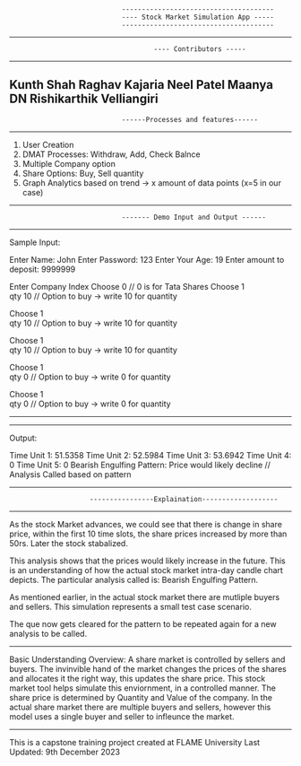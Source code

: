                                 --------------------------------------
                                ---- Stock Market Simulation App -----
                                --------------------------------------
---------------------------------------------------------------------------------------------------
                                        ---- Contributors -----
---------------------------------------------------------------------------------------------------
Kunth Shah
Raghav Kajaria
Neel Patel
Maanya DN
Rishikarthik Velliangiri
---------------------------------------------------------------------------------------------------
                                ------Processes and features------
----------------------------------------------------------------------------------------------------

1. User Creation
2. DMAT Processes: Withdraw, Add, Check Balnce
3. Multiple Company option
4. Share Options: Buy, Sell quantity
5. Graph Analytics based on trend -> x amount of data points (x=5 in our case)

--------------------------------------------------------------------------------------------------
                                ------- Demo Input and Output ------
---------------------------------------------------------------------------------------------------

Sample Input: 

Enter Name: John
Enter Password: 123
Enter Your Age: 19
Enter amount to deposit: 9999999

Enter Company Index 
Choose 0                   // 0 is for Tata Shares
Choose 1                 
    qty 10             // Option to buy -> write 10 for quantity

Choose 1                 
    qty 10             // Option to buy -> write 10 for quantity

Choose 1                 
    qty 10             // Option to buy -> write 10 for quantity

Choose 1                 
    qty 0             // Option to buy -> write 0 for quantity

Choose 1                 
    qty 0             // Option to buy -> write 0 for quantity


--------------------------------------------
--------------------------------------------
Output: 


Time Unit 1: 51.5358
Time Unit 2: 52.5984
Time Unit 3: 53.6942
Time Unit 4: 0
Time Unit 5: 0
Bearish Engulfing Pattern: Price would likely decline    // Analysis Called based on pattern



---------------------------------------------------------------------------------------------------
                        ----------------Explaination-------------------
---------------------------------------------------------------------------------------------------

As the stock Market advances, we could see that there is change in share price, within the first 10 time slots, the share prices increased by more than 50rs. 
Later the stock stabalized. 

This analysis shows that the prices would likely increase in the future. This is an understanding of how the actual stock market intra-day candle chart depicts. The particular analysis called is: 
Bearish Engulfing Pattern. 

As mentioned earlier, in the actual stock market there are mutliple buyers and sellers. 
This simulation represents a small test case scenario. 

The que now gets cleared for the pattern to be repeated again for a new analysis to be called.


---------------------------------------

Basic Understanding Overview: 
A share market is controlled by sellers and buyers. The invinvible hand of the market changes the prices of the shares and allocates it the right way, 
this updates the share price. 
This stock market tool helps simulate this enviornment, in a controlled manner. The share price is determined by Quantity and Value of the company.
In the actual share market there are multiple buyers and sellers, however this model uses a single buyer and seller to infleunce the market. 


----------------------------------------
This is a capstone training project created at FLAME University
Last Updated: 9th December 2023

